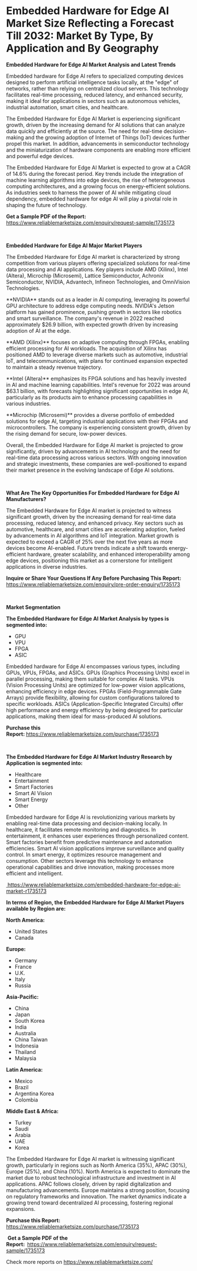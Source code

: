 <p><h1>Embedded Hardware for Edge AI Market Size Reflecting a Forecast Till 2032: Market By Type, By Application and By Geography</h1></p><p><strong>Embedded Hardware for Edge AI Market Analysis and Latest Trends</strong></p>
<p><p>Embedded hardware for Edge AI refers to specialized computing devices designed to perform artificial intelligence tasks locally, at the "edge" of networks, rather than relying on centralized cloud servers. This technology facilitates real-time processing, reduced latency, and enhanced security, making it ideal for applications in sectors such as autonomous vehicles, industrial automation, smart cities, and healthcare.</p><p>The Embedded Hardware for Edge AI Market is experiencing significant growth, driven by the increasing demand for AI solutions that can analyze data quickly and efficiently at the source. The need for real-time decision-making and the growing adoption of Internet of Things (IoT) devices further propel this market. In addition, advancements in semiconductor technology and the miniaturization of hardware components are enabling more efficient and powerful edge devices.</p><p>The Embedded Hardware for Edge AI Market is expected to grow at a CAGR of 14.6% during the forecast period. Key trends include the integration of machine learning algorithms into edge devices, the rise of heterogeneous computing architectures, and a growing focus on energy-efficient solutions. As industries seek to harness the power of AI while mitigating cloud dependency, embedded hardware for edge AI will play a pivotal role in shaping the future of technology.</p></p>
<p><strong>Get a Sample PDF of the Report:&nbsp;</strong> <a href="https://www.reliablemarketsize.com/enquiry/request-sample/1735173?utm_campaign=3248&utm_medium=2&utm_source=Github&utm_content=ia&utm_term=25032025&utm_id=embedded-hardware-for-edge-ai">https://www.reliablemarketsize.com/enquiry/request-sample/1735173</a></p>
<p>&nbsp;</p>
<p><strong>Embedded Hardware for Edge AI Major Market Players</strong></p>
<p><p>The Embedded Hardware for Edge AI market is characterized by strong competition from various players offering specialized solutions for real-time data processing and AI applications. Key players include AMD (Xilinx), Intel (Altera), Microchip (Microsemi), Lattice Semiconductor, Achronix Semiconductor, NVIDIA, Advantech, Infineon Technologies, and OmniVision Technologies.</p><p>**NVIDIA** stands out as a leader in AI computing, leveraging its powerful GPU architecture to address edge computing needs. NVIDIA's Jetson platform has gained prominence, pushing growth in sectors like robotics and smart surveillance. The company's revenue in 2022 reached approximately $26.9 billion, with expected growth driven by increasing adoption of AI at the edge.</p><p>**AMD (Xilinx)** focuses on adaptive computing through FPGAs, enabling efficient processing for AI workloads. The acquisition of Xilinx has positioned AMD to leverage diverse markets such as automotive, industrial IoT, and telecommunications, with plans for continued expansion expected to maintain a steady revenue trajectory.</p><p>**Intel (Altera)** emphasizes its FPGA solutions and has heavily invested in AI and machine learning capabilities. Intel's revenue for 2022 was around $63.1 billion, with forecasts highlighting significant opportunities in edge AI, particularly as its products aim to enhance processing capabilities in various industries.</p><p>**Microchip (Microsemi)** provides a diverse portfolio of embedded solutions for edge AI, targeting industrial applications with their FPGAs and microcontrollers. The company is experiencing consistent growth, driven by the rising demand for secure, low-power devices.</p><p>Overall, the Embedded Hardware for Edge AI market is projected to grow significantly, driven by advancements in AI technology and the need for real-time data processing across various sectors. With ongoing innovation and strategic investments, these companies are well-positioned to expand their market presence in the evolving landscape of Edge AI solutions.</p></p>
<p>&nbsp;</p>
<p><strong>What Are The Key Opportunities For Embedded Hardware for Edge AI Manufacturers?</strong></p>
<p><p>The Embedded Hardware for Edge AI market is projected to witness significant growth, driven by the increasing demand for real-time data processing, reduced latency, and enhanced privacy. Key sectors such as automotive, healthcare, and smart cities are accelerating adoption, fueled by advancements in AI algorithms and IoT integration. Market growth is expected to exceed a CAGR of 25% over the next five years as more devices become AI-enabled. Future trends indicate a shift towards energy-efficient hardware, greater scalability, and enhanced interoperability among edge devices, positioning this market as a cornerstone for intelligent applications in diverse industries.</p></p>
<p><strong>Inquire or Share Your Questions If Any Before Purchasing This Report:</strong> <a href="https://www.reliablemarketsize.com/enquiry/pre-order-enquiry/1735173?utm_campaign=3248&utm_medium=2&utm_source=Github&utm_content=ia&utm_term=25032025&utm_id=embedded-hardware-for-edge-ai">https://www.reliablemarketsize.com/enquiry/pre-order-enquiry/1735173</a></p>
<p>&nbsp;</p>
<p><strong>Market Segmentation</strong></p>
<p><strong>The Embedded Hardware for Edge AI Market Analysis by types is segmented into:</strong></p>
<p><ul><li>GPU</li><li>VPU</li><li>FPGA</li><li>ASIC</li></ul></p>
<p><p>Embedded hardware for Edge AI encompasses various types, including GPUs, VPUs, FPGAs, and ASICs. GPUs (Graphics Processing Units) excel in parallel processing, making them suitable for complex AI tasks. VPUs (Vision Processing Units) are optimized for low-power vision applications, enhancing efficiency in edge devices. FPGAs (Field-Programmable Gate Arrays) provide flexibility, allowing for custom configurations tailored to specific workloads. ASICs (Application-Specific Integrated Circuits) offer high performance and energy efficiency by being designed for particular applications, making them ideal for mass-produced AI solutions.</p></p>
<p><strong>Purchase this Report:&nbsp;</strong><a href="https://www.reliablemarketsize.com/purchase/1735173?utm_campaign=3248&utm_medium=2&utm_source=Github&utm_content=ia&utm_term=25032025&utm_id=embedded-hardware-for-edge-ai">https://www.reliablemarketsize.com/purchase/1735173</a></p>
<p>&nbsp;</p>
<p><strong>The Embedded Hardware for Edge AI Market Industry Research by Application is segmented into:</strong></p>
<p><ul><li>Healthcare</li><li>Entertainment</li><li>Smart Factories</li><li>Smart AI Vision</li><li>Smart Energy</li><li>Other</li></ul></p>
<p><p>Embedded hardware for Edge AI is revolutionizing various markets by enabling real-time data processing and decision-making locally. In healthcare, it facilitates remote monitoring and diagnostics. In entertainment, it enhances user experiences through personalized content. Smart factories benefit from predictive maintenance and automation efficiencies. Smart AI vision applications improve surveillance and quality control. In smart energy, it optimizes resource management and consumption. Other sectors leverage this technology to enhance operational capabilities and drive innovation, making processes more efficient and intelligent.</p></p>
<p><a href="https://www.reliablemarketsize.com/embedded-hardware-for-edge-ai-market-r1735173?utm_campaign=3248&utm_medium=2&utm_source=Github&utm_content=ia&utm_term=25032025&utm_id=embedded-hardware-for-edge-ai">&nbsp;https://www.reliablemarketsize.com/embedded-hardware-for-edge-ai-market-r1735173</a></p>
<p><strong>In terms of Region, the Embedded Hardware for Edge AI Market Players available by Region are:</strong></p>
<p>
    <p> <strong> North America: </strong>
        <ul>
            <li>United States</li>
            <li>Canada</li>
        </ul>
        </p> 
    <p> <strong> Europe: </strong>
        <ul>
            <li>Germany</li>
            <li>France</li>
            <li>U.K.</li>
            <li>Italy</li>
            <li>Russia</li>
        </ul>
        </p> 
    <p> <strong> Asia-Pacific: </strong>
        <ul>
            <li>China</li>
            <li>Japan</li>
            <li>South Korea</li>
            <li>India</li>
            <li>Australia</li>
            <li>China Taiwan</li>
            <li>Indonesia</li>
            <li>Thailand</li>
            <li>Malaysia</li>
        </ul>
        </p> 
    <p> <strong> Latin America: </strong>
        <ul>
            <li>Mexico</li>
            <li>Brazil</li>
            <li>Argentina Korea</li>
            <li>Colombia</li>
        </ul>
        </p> 
    <p> <strong> Middle East & Africa: </strong>
        <ul>
            <li>Turkey</li>
            <li>Saudi</li>
            <li>Arabia</li>
            <li>UAE</li>
            <li>Korea</li>
        </ul>
    </p>
    </p>
<p><p>The Embedded Hardware for Edge AI market is witnessing significant growth, particularly in regions such as North America (35%), APAC (30%), Europe (25%), and China (10%). North America is expected to dominate the market due to robust technological infrastructure and investment in AI applications. APAC follows closely, driven by rapid digitalization and manufacturing advancements. Europe maintains a strong position, focusing on regulatory frameworks and innovation. The market dynamics indicate a growing trend toward decentralized AI processing, fostering regional expansions.</p></p>
<p><strong>Purchase this Report: </strong><a href="https://www.reliablemarketsize.com/purchase/1735173?utm_campaign=3248&utm_medium=2&utm_source=Github&utm_content=ia&utm_term=25032025&utm_id=embedded-hardware-for-edge-ai">https://www.reliablemarketsize.com/purchase/1735173</a></p>
<p>&nbsp;<strong>Get a Sample PDF of the Report:&nbsp;&nbsp;</strong><a href="https://www.reliablemarketsize.com/enquiry/request-sample/1735173?utm_campaign=3248&utm_medium=2&utm_source=Github&utm_content=ia&utm_term=25032025&utm_id=embedded-hardware-for-edge-ai">https://www.reliablemarketsize.com/enquiry/request-sample/1735173</a></p>
<p><strong></strong></p>
<p>Check more reports on <a href="https://www.reliablemarketsize.com/?utm_campaign=3248&utm_medium=2&utm_source=Github&utm_content=ia&utm_term=25032025&utm_id=embedded-hardware-for-edge-ai">https://www.reliablemarketsize.com/</a></p>